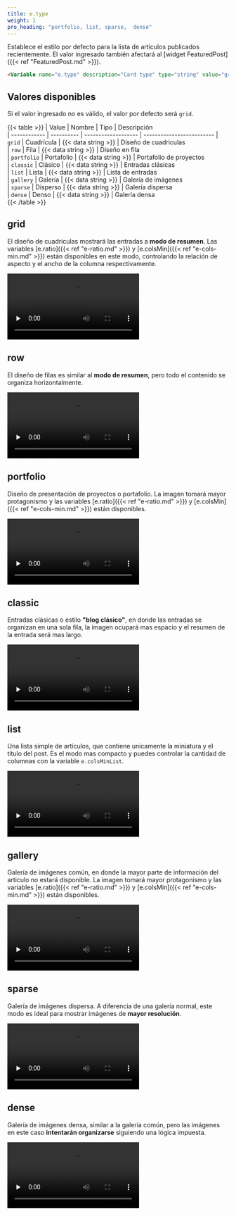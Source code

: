 ```yaml
---
title: e.type
weight: 1
pro_heading: "portfolio, list, sparse,  dense"
---
```


Establece el estilo por defecto para la lista de artículos publicados recientemente. El valor ingresado también afectará al [widget FeaturedPost]({{< ref "FeaturedPost.md" >}}). 

```html
<Variable name="e.type" description="Card type" type="string" value="grid"/>
```

## Valores disponibles

Si el valor ingresado no es válido, el valor por defecto será `grid`.

{{< table >}}
| Value        | Nombre     | Tipo                | Descripción              
| ------------ | ---------- | ------------------- | -------------------------
| `grid`       | Cuadrícula | {{< data string >}} | Diseño de cuadriculas    
| `row`        | Fila       | {{< data string >}} | Diseño en fila           
| `portfolio`  | Portafolio | {{< data string >}} | Portafolio de proyectos  
| `classic`    | Clásico    | {{< data string >}} | Entradas clásicas        
| `list`       | Lista      | {{< data string >}} | Lista de entradas        
| `gallery`    | Galería    | {{< data string >}} | Galería de imágenes      
| `sparse`     | Disperso   | {{< data string >}} | Galería dispersa         
| `dense`      | Denso      | {{< data string >}} | Galería densa            
{{< /table >}}

## grid

El diseño de cuadriculas mostrará las entradas a **modo de resumen**. Las variables [e.ratio]({{< ref "e-ratio.md" >}}) y [e.colsMin]({{< ref "e-cols-min.md" >}}) están disponibles en este modo, controlando la relación de aspecto y el ancho de la columna respectivamente.

<video controls preload="none">
  <source src="/videos/e-type-grid.mp4" type="video/mp4">
</video>


## row

El diseño de filas es similar al **modo de resumen**, pero todo el contenido se organiza horizontalmente.

<video controls preload="none">
  <source src="/videos/e-type-row.mp4" type="video/mp4">
</video>

## portfolio

Diseño de presentación de proyectos o portafolio. La imagen tomará mayor protagonismo y las variables [e.ratio]({{< ref "e-ratio.md" >}}) y [e.colsMin]({{< ref "e-cols-min.md" >}}) están disponibles.

<video controls preload="none">
  <source src="/videos/e-type-portfolio.mp4" type="video/mp4">
</video>


## classic

Entradas clásicas o estilo **"blog clásico"**, en donde las entradas se organizan en una sola fila, la imagen ocupará mas espacio y el resumen de la entrada será mas largo.

<video controls preload="none">
  <source src="/videos/e-type-classic.mp4" type="video/mp4">
</video>


## list

Una lista simple de artículos, que contiene unicamente la miniatura y el título del post. Es el modo mas compacto y puedes controlar la cantidad de columnas con la variable `e.colsMinList`.

<video controls preload="none">
  <source src="/videos/e-type-list.mp4" type="video/mp4">
</video>


## gallery

Galería de imágenes común, en donde la mayor parte de información del articulo no estará disponible. La imagen tomará mayor protagonismo y las variables [e.ratio]({{< ref "e-ratio.md" >}}) y [e.colsMin]({{< ref "e-cols-min.md" >}}) están disponibles.

<video controls preload="none">
  <source src="/videos/e-type-gallery.mp4" type="video/mp4">
</video>


## sparse

Galería de imágenes dispersa. A diferencia de una galería normal, este modo es ideal para mostrar imágenes de **mayor resolución**.

<video controls preload="none">
  <source src="/videos/e-type-sparse.mp4" type="video/mp4">
</video>


## dense

Galería de imágenes densa, similar a la galería común, pero las imágenes en este caso **intentarán organizarse** siguiendo una lógica impuesta.

<video controls preload="none">
  <source src="/videos/e-type-dense.mp4" type="video/mp4">
</video>